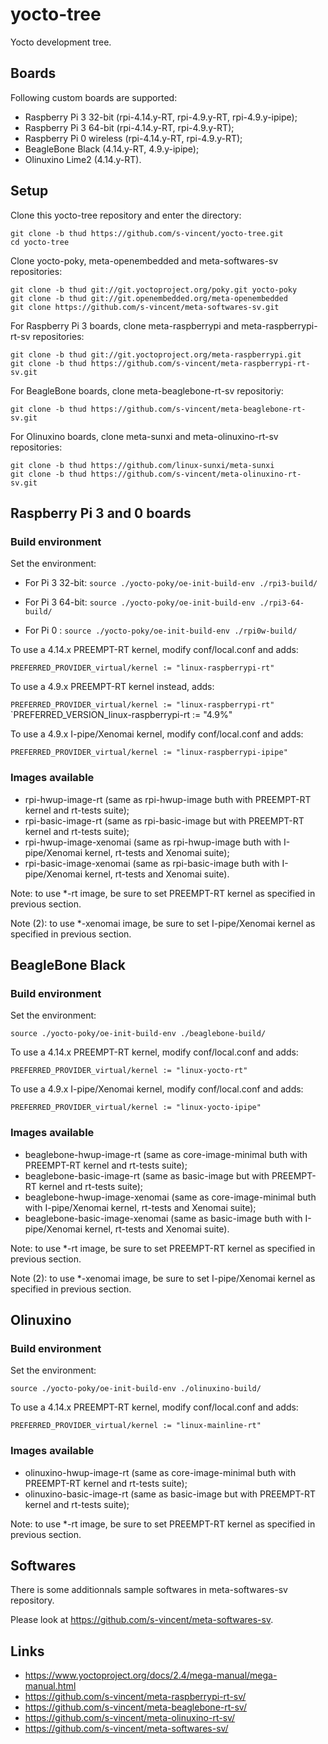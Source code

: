 # yocto-tree

Yocto development tree.

## Boards

Following custom boards are supported:
- Raspberry Pi 3 32-bit (rpi-4.14.y-RT, rpi-4.9.y-RT, rpi-4.9.y-ipipe);
- Raspberry Pi 3 64-bit (rpi-4.14.y-RT, rpi-4.9.y-RT);
- Raspberry Pi 0 wireless (rpi-4.14.y-RT, rpi-4.9.y-RT);
- BeagleBone Black (4.14.y-RT, 4.9.y-ipipe);
- Olinuxino Lime2 (4.14.y-RT).

## Setup

Clone this yocto-tree repository and enter the directory:

```
git clone -b thud https://github.com/s-vincent/yocto-tree.git
cd yocto-tree
```

Clone yocto-poky, meta-openembedded and meta-softwares-sv repositories:

```
git clone -b thud git://git.yoctoproject.org/poky.git yocto-poky
git clone -b thud git://git.openembedded.org/meta-openembedded
git clone https://github.com/s-vincent/meta-softwares-sv.git
```

For Raspberry Pi 3 boards, clone meta-raspberrypi and meta-raspberrypi-rt-sv
repositories:

```
git clone -b thud git://git.yoctoproject.org/meta-raspberrypi.git
git clone -b thud https://github.com/s-vincent/meta-raspberrypi-rt-sv.git
```

For BeagleBone boards, clone meta-beaglebone-rt-sv repositoriy:

```
git clone -b thud https://github.com/s-vincent/meta-beaglebone-rt-sv.git
```

For Olinuxino boards, clone meta-sunxi and meta-olinuxino-rt-sv repositories:

```
git clone -b thud https://github.com/linux-sunxi/meta-sunxi
git clone -b thud https://github.com/s-vincent/meta-olinuxino-rt-sv.git
```

## Raspberry Pi 3 and 0 boards

### Build environment

Set the environment:

* For Pi 3 32-bit:
`source ./yocto-poky/oe-init-build-env ./rpi3-build/`

* For Pi 3 64-bit:
`source ./yocto-poky/oe-init-build-env ./rpi3-64-build/`

* For Pi 0 :
`source ./yocto-poky/oe-init-build-env ./rpi0w-build/`

To use a 4.14.x PREEMPT-RT kernel, modify conf/local.conf and adds:

`PREFERRED_PROVIDER_virtual/kernel := "linux-raspberrypi-rt"`

To use a 4.9.x PREEMPT-RT kernel instead, adds:

`PREFERRED_PROVIDER_virtual/kernel := "linux-raspberrypi-rt"`
`PREFERRED_VERSION_linux-raspberrypi-rt := "4.9%"

To use a 4.9.x I-pipe/Xenomai kernel, modify conf/local.conf and adds:

`PREFERRED_PROVIDER_virtual/kernel := "linux-raspberrypi-ipipe"`

### Images available

* rpi-hwup-image-rt (same as rpi-hwup-image buth with PREEMPT-RT
kernel and rt-tests suite);
* rpi-basic-image-rt (same as rpi-basic-image but with PREEMPT-RT kernel and
rt-tests suite);
* rpi-hwup-image-xenomai (same as rpi-hwup-image buth with I-pipe/Xenomai 
kernel, rt-tests and Xenomai suite);
* rpi-basic-image-xenomai (same as rpi-basic-image buth with I-pipe/Xenomai 
kernel, rt-tests and Xenomai suite).

Note: to use *-rt image, be sure to set PREEMPT-RT kernel as specified in 
previous section. 

Note (2): to use *-xenomai image, be sure to set I-pipe/Xenomai kernel as 
specified in  previous section. 

## BeagleBone Black

### Build environment

Set the environment:

`source ./yocto-poky/oe-init-build-env ./beaglebone-build/`

To use a 4.14.x PREEMPT-RT kernel, modify conf/local.conf and adds:

`PREFERRED_PROVIDER_virtual/kernel := "linux-yocto-rt"`

To use a 4.9.x I-pipe/Xenomai kernel, modify conf/local.conf and adds:

`PREFERRED_PROVIDER_virtual/kernel := "linux-yocto-ipipe"`

### Images available

* beaglebone-hwup-image-rt (same as core-image-minimal buth with PREEMPT-RT
kernel and rt-tests suite);
* beaglebone-basic-image-rt (same as basic-image but with PREEMPT-RT kernel and
rt-tests suite);
* beaglebone-hwup-image-xenomai (same as core-image-minimal buth with 
I-pipe/Xenomai kernel, rt-tests and Xenomai suite);
* beaglebone-basic-image-xenomai (same as basic-image buth with I-pipe/Xenomai 
kernel, rt-tests and Xenomai suite).

Note: to use *-rt image, be sure to set PREEMPT-RT kernel as specified in 
previous section. 

Note (2): to use *-xenomai image, be sure to set I-pipe/Xenomai kernel as 
specified in  previous section. 

## Olinuxino

### Build environment

Set the environment:

`source ./yocto-poky/oe-init-build-env ./olinuxino-build/`

To use a 4.14.x PREEMPT-RT kernel, modify conf/local.conf and adds:

`PREFERRED_PROVIDER_virtual/kernel := "linux-mainline-rt"`

### Images available

* olinuxino-hwup-image-rt (same as core-image-minimal buth with PREEMPT-RT
kernel and rt-tests suite);
* olinuxino-basic-image-rt (same as basic-image but with PREEMPT-RT kernel and
rt-tests suite);

Note: to use *-rt image, be sure to set PREEMPT-RT kernel as specified in 
previous section. 

## Softwares

There is some additionnals sample softwares in meta-softwares-sv repository.

Please look at https://github.com/s-vincent/meta-softwares-sv.

## Links

* https://www.yoctoproject.org/docs/2.4/mega-manual/mega-manual.html
* https://github.com/s-vincent/meta-raspberrypi-rt-sv/
* https://github.com/s-vincent/meta-beaglebone-rt-sv/
* https://github.com/s-vincent/meta-olinuxino-rt-sv/
* https://github.com/s-vincent/meta-softwares-sv/

